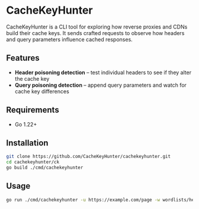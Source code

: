 # CacheKeyHunter

CacheKeyHunter is a CLI tool for exploring how reverse proxies and CDNs build their cache keys. It sends crafted requests to observe how headers and query parameters influence cached responses.

## Features

- **Header poisoning detection** – test individual headers to see if they alter the cache key
- **Query poisoning detection** – append query parameters and watch for cache key differences

## Requirements

- Go 1.22+

## Installation

```bash
git clone https://github.com/CacheKeyHunter/cachekeyhunter.git
cd cachekeyhunter/ck
go build ./cmd/cachekeyhunter
```

## Usage

```bash
go run ./cmd/cachekeyhunter -u https://example.com/page -w wordlists/headers.txt -q wordlists/params.txt
```
